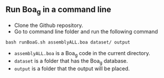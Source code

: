 ## Run Boa<sub>g</sub> in a command line

* Clone the Github repository.
* Go to command line folder and run the following command
```
bash runBoaG.sh assemblyALL.boa dataset/ output
```
* ```assemblyALL.boa``` is a Boa<sub>g</sub> code in the current directory.
* ```dataset``` is a folder that has the Boa<sub>g</sub> database.
* ```output``` is a folder that the output will be placed.
